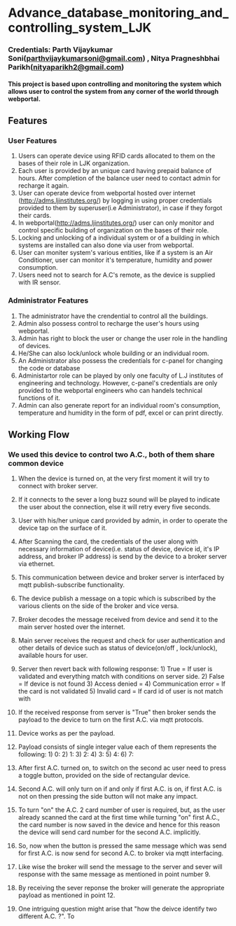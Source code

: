 # Advance_database_monitoring_and_controlling_system_LJK

### Credentials: Parth Vijaykumar Soni(parthvijaykumarsoni@gmail.com) , Nitya Pragneshbhai Parikh(nityaparikh2@gmail.com)

#### This project is based upon controlling and monitoring the system which allows user to control the system from any corner of the world through webportal. 


## Features

  ### User Features
  1) Users can operate device using RFID cards allocated to them on the bases of their role in LJK organization.
  2) Each user is provided by an unique card having prepaid balance of hours. After completion of the balance user need to contact admin for recharge it again. 
  3) User can operate device from webportal hosted over internet (http://adms.ljinstitutes.org/) by logging in using proper credentials provided to them by superuser(i.e Administrator), in case if they forgot their cards.
  4) In webportal(http://adms.ljinstitutes.org/) user can only monitor and control specific building of organization on the bases of their role.
  5) Locking and unlocking of a individual system or of a building in which systems are installed can also done via user from webportal.
  6) User can moniter system's various entities, like if a system is an Air Conditioner, user can monitor it's temperature, humidity and power consumption.
  7) Users need not to search for A.C's remote, as the device is supplied with IR sensor.
  
  ### Administrator Features
  1) The administrator have the crendential to control all the buildings.
  2) Admin also possess control to recharge the user's hours using webportal.
  3) Admin has right to block the user or change the user role in the handling of devices.
  4) He/She can also lock/unlock whole building or an individual room.
  5) An Administrator also possess the credentials for c-panel for changing the code or database
  6) Administartor role can be played by only one faculty of L.J institutes of engineering and technology. However, c-panel's credentials are only provided to the webportal engineers who can handels technical functions of it. 
  7) Admin can also generate report for an individual room's consumption, temperature and humidity in the form of pdf, excel or can print directly.

## Working Flow 

### We used this device to control two A.C., both of them share common device 


1) When the device is turned on, at the very first moment it will try to connect with broker server.
2) If it connects to the sever a long buzz sound will be played to indicate the user about the connection, else it will retry every five seconds.

3) User with his/her unique card provided by admin, in order to operate the device tap on the surface of it.


4) After Scanning the card, the credentials of the user along with necessary information of device(i.e. status of device, device id, it's IP address, and broker IP address) is send by the device to a broker server via ethernet.

5) This communication between device and broker server is interfaced by mqtt publish-subscribe functionality.

6) The device publish a message on a topic which is subscribed by the various clients on the side of the broker and vice versa.

7) Broker decodes the message received from device and send it to the main server hosted over the internet.

8) Main server receives the request and check for user authentication and other details of device such as status of device(on/off , lock/unlock), available hours for user.

9) Server then revert back with following response:
            1) True = If user is validated and everything match with conditions on server side.
            2) False = If device is not found 
            3) Access denied = 
            4) Communication error = If the card is not validated 
            5) Invalid card = If card id of user is not match with 

10) If the received response from server is "True" then broker sends the payload to the device to turn on the first A.C. via mqtt protocols.

11) Device works as per the payload. 

12) Payload consists of single integer value each of them represents the following: 
            1) 0: 
            2) 1:
            3) 2:
            4) 3:
            5) 4:
            6) 7:

13) After first A.C. turned on, to switch on the second ac user need to press a toggle button, provided on the side of rectangular device.

14) Second A.C. will only turn on if and only if first A.C. is on, if first A.C. is not on then pressing the side button will not make any impact.

15) To turn "on" the A.C. 2 card number of user is required, but, as the user already scanned the card at the first time while turning "on" first A.C., the card number is now saved in the device and hence for this reason the device will send card number for the second A.C. implicitly.

16) So, now when the button is pressed the same message which was send for first A.C. is now send for second A.C. to broker via mqtt interfacing.

17) Like wise the broker will send the message to the server and sever will response with the same message as mentioned in point number 9.

18) By receiving the sever reponse the broker will generate the appropriate payload as mentioned in point 12.

19) One intriguing question might arise that "how the deivce identify two different A.C. ?". To 




   
